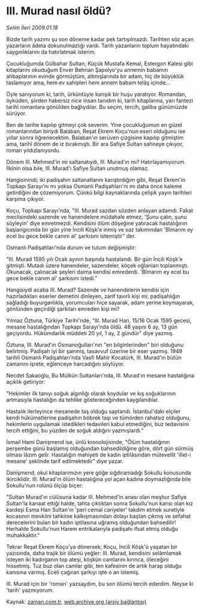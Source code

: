 # III. Murad nasıl öldü?

*Selim İleri 2009.01.18*

<tr><td class="metin" colspan="2" style="padding-top: 20px; padding-left: 5px; ">Bizde tarih yazımı şu son döneme kadar pek tartışılmazdı. Tarihten söz açan yazarların âdeta dokunulmazlığı vardı. Tarih yazanların toplum hayatındaki saygınlıklarını da hatırlatmak isterim.</td></tr><tr><td class="metin" colspan="2" style="padding-top: 20px; padding-left: 5px; "><p>Çocukluğumda Gülbahar Sultan, Küçük Mustafa Kemal, Estergon Kalesi gibi kitaplarını okuduğum Enver Behnan Şapolyo'yu annemin babamın ahbaplarının evinde görmüştüm, altmışlarında bir adam, hiç de büyüklük taslamıyor ama, hem ev sahipleri hem annem babam telâş içinde... 
<p>Öyle sanıyorum ki, tarih, ürküntüyle karışık bir huşu yaratıyor. Romandan, öyküden, şiirden habersiz nice insan tanıdım ki, tarih kitaplarına, yarı fantezi tarihî romanlara gönülden bağlıydılar. Bu seçim, tercih, galiba günümüzde sürüyor.
<p>Ben de tarihe kapılıp gitmeyi çok severim. Yine çocukluğumun en güzel romanlarından biriydi Balaban, Reşat Ekrem Koçu'nun eseri olduğunu ise yıllar sonra öğrenecektim. Balaban'ın serüven çizgisine kapılıp gitmiştim ama, tarihî dönem de iz bırakmıştı. Bir ara Safiye Sultan sahneye çıkıyor, roman yıldızlanıyordu.
<p>Dönem III. Mehmed'in mi saltanatıydı, III. Murad'ın mı? Hatırlayamıyorum. İlkinin olsa bile, III. Murad'ı Safiye Sultan unutmuş olamaz.
<p>Hangisinindi; iki padişahın saltanatlarını karıştırdığım gibi, Reşat Ekrem'in Topkapı Sarayı'nı mı yoksa Osmanlı Padişahları'nı mı daha önce kaleme getirdiğini de çözemiyorum. Çünkü bilgi kaynaklarında çelişik yayın tarihleri karşıma çıkıyor.
<p>Koçu, Topkapı Sarayı'nda, "III. Murad sazdan sözden anlayan adamdı. Fakat meclisindeki sazende ve hanendelere müdahale etmez, 'Şunu çalın, şunu söyleyin' diye emretmezdi. Kendisini ölüm döşeğine yatıracak hastalığının başlangıcında bir gün yine İncili Köşk'e inmiş ve saz takımından 'Bîmarım ey ecel bu gece bekle canım al' şarkısını istemiştir" der.
<p>Osmanlı Padişahları'nda durum ve tutum değişmiştir:
<p>"III. Murad 1595 yılı Ocak ayının başında hastalandı. Bir gün İncili Köşk'e gitmişti. Mutadı üzere hanendeler, sazendeler, köçek oğlanları toplanmıştı. Okunacak, çalınacak şeyleri daima kendisi emrederdi. 'Bîmarım ey ecel bu gece bekle canım al' şarkısını istedi."
<p>Hangisiydi acaba III. Murad? Sazende ve hanendelerin kendisi için hazırladıkları eserler demetini dinleyen, zarif tavırlı kişi mi; padişahlığın sağladığı buyurganlıkla, yorumcuları hiçe sayarak, adam yerine koymayarak, gönlünden geçirdiği şarkıları emreden kişi mi? 
<p>Yılmaz Öztuna, Türkiye Tarihi'nde, "III. Murad Han, 15/16 Ocak 1595 gecesi, mesane hastalığından Topkapı Sarayı'nda öldü. 48 yaşını 6 ay, 13 gün geçiyordu. Hükümdarlık müddeti 20 yıl, 1 ay, 2 gündür" diye yazmış.
<p>Öztuna, III. Murad'ın Osmanoğulları'nın "en bilginlerinden" biri olduğunu belirtmiş. Padişah iyi bir şairmiş, tasavvuf üzerine bir eser yazmış. 1949 tarihli Osmanlı Padişahları'nda Vasfi Mahir Kocatürk, III. Murad'ın bütün zamanını işrete, eğlenceye harcadığını söylüyor.
<p>Necdet Sakaoğlu, Bu Mülkün Sultanları'nda, III. Murad'ın mesane hastalığına açıklık getiriyor:
<p>"Hekimler ilk tanıyı soğuk algınlığı olarak koydular ve kış soğuklarının artmasıyla hastalığın da tehlike göstereceğinden kaygılandılar.
<p>Hastalık ilerleyince mesanede taş olduğu saptandı. İstanbul'daki elçiler kendi hükümetlerine padişahın böbrek taşı ve tümörden rahatsız olduğunu, hekimlerin uygulamak istedikleri tedavileri kabul etmediğini, buz tedavisini tercih ettiğini, bu yüzden de soğuk aldığını yazmışlardı."
<p>İsmail Hami Danişmend ise, ünlü kronolojisinde, "Ölüm hastalığının perşembe günü başlamış olduğundan bahsedildiğine göre, dört gün sürmüş olması lâzım gelir. Hastalığın mahiyeti de kadın iptilâsından mütevellit 'illet-i mesane' şeklinde tarif edilmektedir" diye yazar.
<p>Danişmend, okul kitaplarımızın yere göğe sığdıramadığı Sokullu konusunda ikirciklidir. III. Murad'ın ölüm hastalığına yol açan kadına doymazlığında bile Sokullu'nun rolünü ölçüp biçer:
<p>"Sultan Murad'ın cülûsuna kadar III. Mehmed'in anası olan meşhur Safiye Sultan'la kanaat ettiği halde, tahta çıktıktan sonra Sokullu'nun karısı olan kız kardeşi Esma Han Sultan'ın 'peri cemal cariyeler' takdim etmek suretiyle kocasının mevkiini tahkime kalkışmasından dolayı baştan çıkmış ve sefahat derecelerini bulan bir kadın iptilasına uğramış olduğundan bahsedilir! Herhalde Sokullu'nun Harem entrikalarıyla padişahı ifsat etmiş olduğu muhakkaktır."
<p>Tekrar Reşat Ekrem Koçu'ya dönersek; Koçu, İncili Köşk'ü yaşatan bir yazısında, daha trajik bir ölümü yeğler: III. Murad, kendi­sini selâmlamak isteyen iki kadırganın top ateşi, köşkün camlarını kırınca, öleceğini hissetmiş. Tuz buz olan camlar gibi, ten kafesinin de artık harap olduğu kanısına varmış. Eceli çağıran şarkıyı işte o an istemiş.
<p>III. Murad için bir 'roman' yazsaydım, bu son ölümü tercih ederdim. Neyse ki 'tarih' yazmıyorum.<br/></p></p></p></p></p></p></p></p></p></p></p></p></p></p></p></p></p></p></p></td></tr>

Kaynak: [zaman.com.tr](http://zaman.com.tr/yazar.do?yazino=804950), [web.archive.org (arşiv bağlantısı)](http://web.archive.org/web/20100323115057/http://www.zaman.com.tr:80/yazar.do?yazino=804950)
